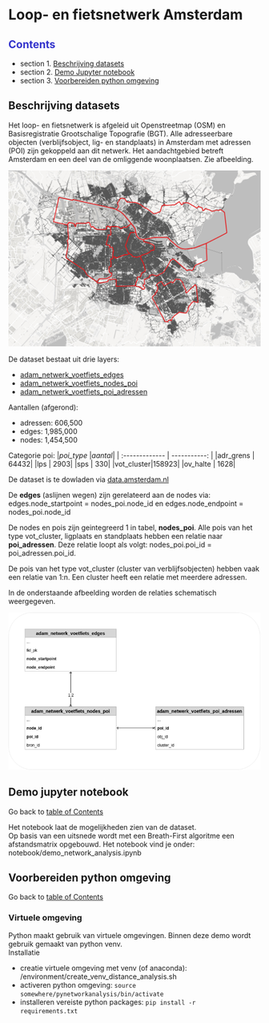 # Loop- en fietsnetwerk Amsterdam

## <font color="#3333cc"><a name="top_row"></a> Contents </font>
 - section 1. [Beschrijving datasets](#section_1)
 - section 2. [Demo Jupyter notebook](#section_2)
 - section 3. [Voorbereiden python omgeving](#section_3)
  

## <a name="section_1"></a> Beschrijving datasets
Het loop- en fietsnetwerk is afgeleid uit Openstreetmap (OSM) en Basisregistratie Grootschalige Topografie (BGT).
Alle adresseerbare objecten (verblijfsobject, lig- en standplaats) in Amsterdam met adressen (POI) zijn gekoppeld aan dit netwerk.
Het aandachtgebied betreft Amsterdam en een deel van de omliggende woonplaatsen. Zie afbeelding.

![Gebied netwerk](images/../doc/images/geographic_extend.png)

De dataset bestaat uit drie layers:
 - [adam_netwerk_voetfiets_edges](doc/edges.md)
 - [adam_netwerk_voetfiets_nodes_poi](doc/nodes_poi.md)
 - [adam_netwerk_voetfiets_poi_adressen](doc/poi_adressen.md)

Aantallen (afgerond):

 - adressen:   606,500 
 - edges:    1,985,000
 - nodes:    1,454,500

Categorie poi:
|*poi_type*   |*aantal*|
| :------------- | -----------: |
|adr_grens  | 64432|
|lps        |  2903|
|sps        |   330|
|vot_cluster|158923|
|ov_halte   |  1628|

De dataset is te dowladen via [data.amsterdam.nl](https://data.amsterdam.nl/datasets/7hGzsRXqWSGqHw/loop-en-fietsnetwerk-amsterdam/)

De **edges** (aslijnen wegen) zijn gerelateerd aan de nodes via:
edges.node_startpoint = nodes_poi.node_id en
edges.node_endpoint = nodes_poi.node_id

De nodes en pois zijn geintegreerd 1 in tabel, **nodes_poi**.
Alle pois van het type vot_cluster, ligplaats en standplaats hebben een relatie naar **poi_adressen**. Deze relatie loopt als volgt:
nodes_poi.poi_id = poi_adressen.poi_id.

De pois van het type vot_cluster (cluster van verblijfsobjecten) hebben vaak een relatie van 1:n. Een cluster heeft een relatie met meerdere adressen.

In de onderstaande afbeelding worden de relaties schematisch weergegeven.

![relaties](images/../doc/images/model_relations.png)

## <a name="section_2"></a> Demo jupyter notebook
Go back to [table of Contents](#top_row)

Het notebook laat de mogelijkheden zien van de dataset.  
Op basis van een uitsnede wordt met een Breath-First algoritme een afstandsmatrix opgebouwd.
Het notebook vind je onder:  
notebook/demo_network_analysis.ipynb


## <a name="section_3"></a> Voorbereiden python omgeving
Go back to [table of Contents](#top_row)

### Virtuele omgeving
Python maakt gebruik van virtuele omgevingen. Binnen deze demo wordt gebruik gemaakt van python venv.  
Installatie
 - creatie virtuele omgeving met venv (of anaconda): /environment/create_venv_distance_analysis.sh
 - activeren python omgeving: <code>source somewhere/pynetworkanalysis/bin/activate</code>
 - installeren vereiste python packages: <code>pip install -r requirements.txt</code>
